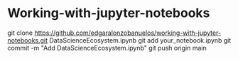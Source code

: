 # Working-with-jupyter-notebooks
git clone https://github.com/edgaralonzobanuelos/working-with-jupyter-notebooks.git
DataScienceEcosystem.ipynb
git add your_notebook.ipynb
git commit -m "Add DataScienceEcosystem.ipynb"
git push origin main

